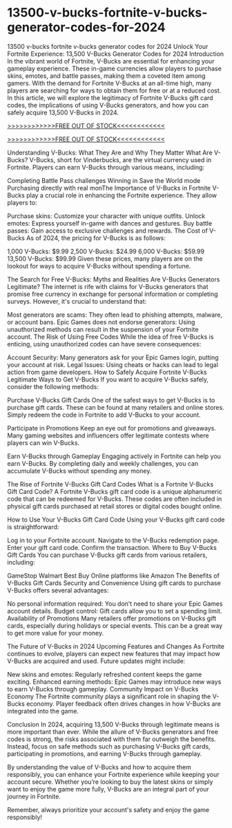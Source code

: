 # 13500-v-bucks-fortnite-v-bucks-generator-codes-for-2024
13500 v-bucks fortnite v-bucks generator codes for 2024
Unlock Your Fortnite Experience: 13,500 V-Bucks Generator Codes for 2024
Introduction
In the vibrant world of Fortnite, V-Bucks are essential for enhancing your gameplay experience. These in-game currencies allow players to purchase skins, emotes, and battle passes, making them a coveted item among gamers. With the demand for Fortnite V-Bucks at an all-time high, many players are searching for ways to obtain them for free or at a reduced cost. In this article, we will explore the legitimacy of Fortnite V-Bucks gift card codes, the implications of using V-Bucks generators, and how you can safely acquire 13,500 V-Bucks in 2024.


[>>>>>>>>>>>>FREE OUT OF STOCK<<<<<<<<<<<<](https://tinyurl.com/5dsv258d)

[>>>>>>>>>>>>FREE OUT OF STOCK<<<<<<<<<<<<](https://tinyurl.com/5dsv258d)


Understanding V-Bucks: What They Are and Why They Matter
What Are V-Bucks?
V-Bucks, short for Vinderbucks, are the virtual currency used in Fortnite. Players can earn V-Bucks through various means, including:

Completing Battle Pass challenges
Winning in Save the World mode
Purchasing directly with real monThe Importance of V-Bucks in Fortnite
V-Bucks play a crucial role in enhancing the Fortnite experience. They allow players to:

Purchase skins: Customize your character with unique outfits.
Unlock emotes: Express yourself in-game with dances and gestures.
Buy battle passes: Gain access to exclusive challenges and rewards.
The Cost of V-Bucks
As of 2024, the pricing for V-Bucks is as follows:

1,000 V-Bucks: $9.99
2,500 V-Bucks: $24.99
6,000 V-Bucks: $59.99
13,500 V-Bucks: $99.99
Given these prices, many players are on the lookout for ways to acquire V-Bucks without spending a fortune.

The Search for Free V-Bucks: Myths and Realities
Are V-Bucks Generators Legitimate?
The internet is rife with claims for V-Bucks generators that promise free currency in exchange for personal information or completing surveys. However, it's crucial to understand that:

Most generators are scams: They often lead to phishing attempts, malware, or account bans.
Epic Games does not endorse generators: Using unauthorized methods can result in the suspension of your Fortnite account.
 The Risk of Using Free Codes
While the idea of free V-Bucks is enticing, using unauthorized codes can have severe consequences:

Account Security: Many generators ask for your Epic Games login, putting your account at risk.
Legal Issues: Using cheats or hacks can lead to legal action from game developers.
How to Safely Acquire Fortnite V-Bucks
Legitimate Ways to Get V-Bucks
If you want to acquire V-Bucks safely, consider the following methods:

Purchase V-Bucks Gift Cards
One of the safest ways to get V-Bucks is to purchase gift cards. These can be found at many retailers and online stores. Simply redeem the code in Fortnite to add V-Bucks to your account.

Participate in Promotions
Keep an eye out for promotions and giveaways. Many gaming websites and influencers offer legitimate contests where players can win V-Bucks.

Earn V-Bucks through Gameplay
Engaging actively in Fortnite can help you earn V-Bucks. By completing daily and weekly challenges, you can accumulate V-Bucks without spending any money.

The Rise of Fortnite V-Bucks Gift Card Codes
What is a Fortnite V-Bucks Gift Card Code?
A Fortnite V-Bucks gift card code is a unique alphanumeric code that can be redeemed for V-Bucks. These codes are often included in physical gift cards purchased at retail stores or digital codes bought online.

How to Use Your V-Bucks Gift Card Code
Using your V-Bucks gift card code is straightforward:

Log in to your Fortnite account.
Navigate to the V-Bucks redemption page.
Enter your gift card code.
Confirm the transaction.
 Where to Buy V-Bucks Gift Cards
You can purchase V-Bucks gift cards from various retailers, including:

GameStop
Walmart
Best Buy
Online platforms like Amazon
The Benefits of V-Bucks Gift Cards
Security and Convenience
Using gift cards to purchase V-Bucks offers several advantages:

No personal information required: You don’t need to share your Epic Games account details.
Budget control: Gift cards allow you to set a spending limit.
Availability of Promotions
Many retailers offer promotions on V-Bucks gift cards, especially during holidays or special events. This can be a great way to get more value for your money.

The Future of V-Bucks in 2024
Upcoming Features and Changes
As Fortnite continues to evolve, players can expect new features that may impact how V-Bucks are acquired and used. Future updates might include:

New skins and emotes: Regularly refreshed content keeps the game exciting.
Enhanced earning methods: Epic Games may introduce new ways to earn V-Bucks through gameplay.
Community Impact on V-Bucks Economy
The Fortnite community plays a significant role in shaping the V-Bucks economy. Player feedback often drives changes in how V-Bucks are integrated into the game.

Conclusion
In 2024, acquiring 13,500 V-Bucks through legitimate means is more important than ever. While the allure of V-Bucks generators and free codes is strong, the risks associated with them far outweigh the benefits. Instead, focus on safe methods such as purchasing V-Bucks gift cards, participating in promotions, and earning V-Bucks through gameplay.

By understanding the value of V-Bucks and how to acquire them responsibly, you can enhance your Fortnite experience while keeping your account secure. Whether you’re looking to buy the latest skins or simply want to enjoy the game more fully, V-Bucks are an integral part of your journey in Fortnite.

Remember, always prioritize your account's safety and enjoy the game responsibly!
